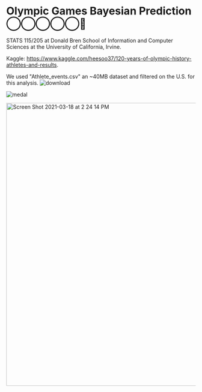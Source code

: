 #  Olympic Games Bayesian Prediction ◯‍◯‍◯‍◯‍◯🏅

STATS 115/205 at Donald Bren School of Information and Computer Sciences at the University of California, Irvine. 

Kaggle: https://www.kaggle.com/heesoo37/120-years-of-olympic-history-athletes-and-results.

We used "Athlete_events.csv" an ~40MB dataset and filtered on the U.S. for this analysis.
![download](https://user-images.githubusercontent.com/19508013/113586730-b367bd80-95e2-11eb-9005-e9ccadb8306c.png)

![medal](https://user-images.githubusercontent.com/19508013/112407508-7131a880-8cd3-11eb-829a-351d6c53e98e.png)

<img width="754" alt="Screen Shot 2021-03-18 at 2 24 14 PM" src="https://user-images.githubusercontent.com/19508013/111699665-ae8ac780-87f5-11eb-8cc1-4c83fdc18fc0.png">
